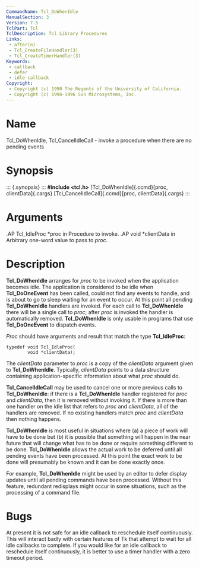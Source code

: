 ```yaml
---
CommandName: Tcl_DoWhenIdle
ManualSection: 3
Version: 7.5
TclPart: Tcl
TclDescription: Tcl Library Procedures
Links:
 - after(n)
 - Tcl_CreateFileHandler(3)
 - Tcl_CreateTimerHandler(3)
Keywords:
 - callback
 - defer
 - idle callback
Copyright:
 - Copyright (c) 1990 The Regents of the University of California.
 - Copyright (c) 1994-1996 Sun Microsystems, Inc.
---
```


# Name

Tcl_DoWhenIdle, Tcl_CancelIdleCall - invoke a procedure when there are no pending events

# Synopsis

::: {.synopsis} :::
**#include <tcl.h>**
[Tcl_DoWhenIdle]{.ccmd}[proc, clientData]{.cargs}
[Tcl_CancelIdleCall]{.ccmd}[proc, clientData]{.cargs}
:::

# Arguments

.AP Tcl_IdleProc *proc in Procedure to invoke. .AP void *clientData in Arbitrary one-word value to pass to *proc*.

# Description

**Tcl_DoWhenIdle** arranges for *proc* to be invoked when the application becomes idle.  The application is considered to be idle when **Tcl_DoOneEvent** has been called, could not find any events to handle, and is about to go to sleep waiting for an event to occur.  At this point all pending **Tcl_DoWhenIdle** handlers are invoked.  For each call to **Tcl_DoWhenIdle** there will be a single call to *proc*;  after *proc* is invoked the handler is automatically removed. **Tcl_DoWhenIdle** is only usable in programs that use **Tcl_DoOneEvent** to dispatch events.

*Proc* should have arguments and result that match the type **Tcl_IdleProc**:

```
typedef void Tcl_IdleProc(
        void *clientData);
```

The *clientData* parameter to *proc* is a copy of the *clientData* argument given to **Tcl_DoWhenIdle**.  Typically, *clientData* points to a data structure containing application-specific information about what *proc* should do.

**Tcl_CancelIdleCall** may be used to cancel one or more previous calls to **Tcl_DoWhenIdle**:  if there is a **Tcl_DoWhenIdle** handler registered for *proc* and *clientData*, then it is removed without invoking it.  If there is more than one handler on the idle list that refers to *proc* and *clientData*, all of the handlers are removed.  If no existing handlers match *proc* and *clientData* then nothing happens.

**Tcl_DoWhenIdle** is most useful in situations where (a) a piece of work will have to be done but (b) it is possible that something will happen in the near future that will change what has to be done or require something different to be done.  **Tcl_DoWhenIdle** allows the actual work to be deferred until all pending events have been processed.  At this point the exact work to be done will presumably be known and it can be done exactly once.

For example, **Tcl_DoWhenIdle** might be used by an editor to defer display updates until all pending commands have been processed.  Without this feature, redundant redisplays might occur in some situations, such as the processing of a command file.

# Bugs

At present it is not safe for an idle callback to reschedule itself continuously.  This will interact badly with certain features of Tk that attempt to wait for all idle callbacks to complete.  If you would like for an idle callback to reschedule itself continuously, it is better to use a timer handler with a zero timeout period.

